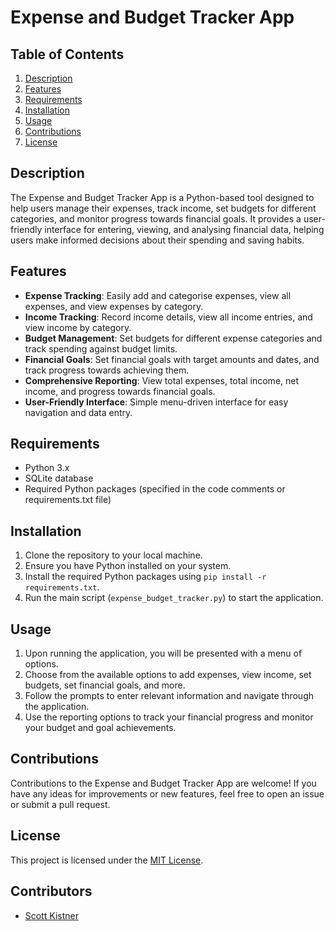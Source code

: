 # Expense and Budget Tracker App

## Table of Contents
1. [Description](#description)
2. [Features](#features)
3. [Requirements](#requirements)
4. [Installation](#installation)
5. [Usage](#usage)
6. [Contributions](#contributions)
7. [License](#license)

## Description
The Expense and Budget Tracker App is a Python-based tool designed to help users manage their expenses, track income, set budgets for different categories, and monitor progress towards financial goals. It provides a user-friendly interface for entering, viewing, and analysing financial data, helping users make informed decisions about their spending and saving habits.

## Features
- **Expense Tracking**: Easily add and categorise expenses, view all expenses, and view expenses by category.
- **Income Tracking**: Record income details, view all income entries, and view income by category.
- **Budget Management**: Set budgets for different expense categories and track spending against budget limits.
- **Financial Goals**: Set financial goals with target amounts and dates, and track progress towards achieving them.
- **Comprehensive Reporting**: View total expenses, total income, net income, and progress towards financial goals.
- **User-Friendly Interface**: Simple menu-driven interface for easy navigation and data entry.

## Requirements
- Python 3.x
- SQLite database
- Required Python packages (specified in the code comments or requirements.txt file)

## Installation
1. Clone the repository to your local machine.
2. Ensure you have Python installed on your system.
3. Install the required Python packages using `pip install -r requirements.txt`.
4. Run the main script (`expense_budget_tracker.py`) to start the application.

## Usage
1. Upon running the application, you will be presented with a menu of options.
2. Choose from the available options to add expenses, view income, set budgets, set financial goals, and more.
3. Follow the prompts to enter relevant information and navigate through the application.
4. Use the reporting options to track your financial progress and monitor your budget and goal achievements.

## Contributions
Contributions to the Expense and Budget Tracker App are welcome! If you have any ideas for improvements or new features, feel free to open an issue or submit a pull request.

## License
This project is licensed under the [MIT License](LICENSE).

## Contributors

- [Scott Kistner](mailto:scottkistner93@gmail.com)
